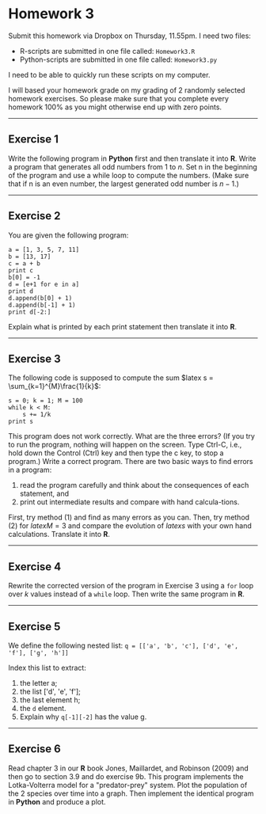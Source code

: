 # Homework 3
Submit this homework via Dropbox on Thursday, 11.55pm.
I need two files:

  * R-scripts are submitted in one file called: ``Homework3.R``
  * Python-scripts are submitted in one file called: ``Homework3.py``

I need to be able to quickly run these scripts on my computer.

I will based your homework grade on my grading of 2 randomly selected homework exercises. So please make sure that you complete every homework 100% as you might otherwise end up with zero points.

-------------------------------------------------------------------------------
## Exercise 1

Write the following program in **Python** first and then translate it into **R**.
Write a program that generates all odd numbers from $1$ to $n$. Set n in the beginning of the program and use a while loop to compute the numbers. (Make sure that if n is an even number, the largest generated odd number is $n-1$.) 

-------------------------------------------------------------------------------
## Exercise 2

You are given the following program:
```
a = [1, 3, 5, 7, 11]
b = [13, 17]
c = a + b
print c
b[0] = -1
d = [e+1 for e in a]
print d
d.append(b[0] + 1)
d.append(b[-1] + 1)
print d[-2:]
``` 
Explain what is printed by each print statement then translate it into **R**.

-------------------------------------------------------------------------------
## Exercise 3

The following code is supposed to compute the sum $latex s =
\sum_{k=1}^{M}\frac{1}{k}$:
```
s = 0; k = 1; M = 100
while k < M:
    s += 1/k
print s
```
This program does not work correctly. What are the three errors? (If you try to run the program, nothing will happen on the screen. Type Ctrl-C, i.e., hold down the Control (Ctrl) key and then type the c key, to stop a program.) Write a correct program.
There are two basic ways to find errors in a program: 
  1. read the program carefully and think about the consequences of each statement, and 
  2. print out intermediate results and compare with hand calcula-tions. 

First, try method (1) and find as many errors as you can. Then, try method (2) for $latex M = 3$ and compare the evolution of $latex s$ with your own hand calculations.
Translate it into **R**.
  
-------------------------------------------------------------------------------
## Exercise 4

Rewrite the corrected version of the program in Exercise 3 using a ``for`` loop over $k$ values instead of a ``while`` loop. Then write the same program in **R**.

-------------------------------------------------------------------------------
## Exercise 5

We define the following nested list:
``q = [['a', 'b', 'c'], ['d', 'e', 'f'], ['g', 'h']]``

Index this list to extract:
 1. the letter a; 
 2. the list ['d', 'e', 'f'];
 3. the last element h; 
 4. the ``d`` element. 
 5. Explain why ``q[-1][-2]`` has the
value g. 

-------------------------------------------------------------------------------
## Exercise 6

Read chapter 3 in our **R** book Jones, Maillardet, and Robinson (2009) and
then go to section 3.9 and do exercise 9b. This program implements the Lotka-Volterra model for a "predator-prey" system. Plot the population of the 2 species over time into a graph.
Then implement the identical program in **Python** and produce a plot.

